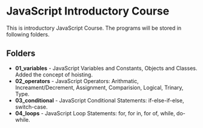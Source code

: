 # JavaScript Introductory Course

This is introductory JavaScript Course. The programs will be stored in following folders.

## Folders

- **01_variables** - JavaScript Variables and Constants, Objects and Classes. Added the concept of hoisting.
- **02_operators** - JavaScript Operators: Arithmatic, Increament/Decrement, Assignment, Comparision, Logical, Trinary, Type.
- **03_conditional** - JavaScript Conditional Statements: if-else-if-else, switch-case.
- **04_loops** - JavaScript Loop Statements: for, for in, for of, while, do-while.
